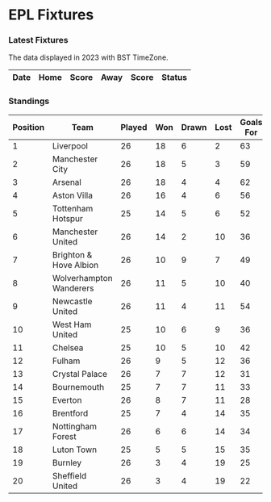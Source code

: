 # EPL Fixtures

### Latest Fixtures

The data displayed in 2023 with BST TimeZone.

<!-- START_TABLE -->
| Date | Home | Score | Away | Score | Status |
|-------------|--------|--------------|--------|--------------|--------|
<!-- END_TABLE -->

### Standings

<!-- START_STANDINGS -->
| Position | Team | Played | Won | Drawn | Lost | Goals For | Goals Against | Goal Difference | Points |
|----------|------|--------|-----|-------|------|-----------|---------------|-----------------|--------|
| 1 | Liverpool | 26 | 18 | 6 | 2 | 63 | 25 | 38 | 60 |
| 2 | Manchester City | 26 | 18 | 5 | 3 | 59 | 26 | 33 | 59 |
| 3 | Arsenal | 26 | 18 | 4 | 4 | 62 | 23 | 39 | 58 |
| 4 | Aston Villa | 26 | 16 | 4 | 6 | 56 | 35 | 21 | 52 |
| 5 | Tottenham Hotspur | 25 | 14 | 5 | 6 | 52 | 38 | 14 | 47 |
| 6 | Manchester United | 26 | 14 | 2 | 10 | 36 | 36 | 0 | 44 |
| 7 | Brighton & Hove Albion | 26 | 10 | 9 | 7 | 49 | 41 | 8 | 39 |
| 8 | Wolverhampton Wanderers | 26 | 11 | 5 | 10 | 40 | 40 | 0 | 38 |
| 9 | Newcastle United | 26 | 11 | 4 | 11 | 54 | 45 | 9 | 37 |
| 10 | West Ham United | 25 | 10 | 6 | 9 | 36 | 44 | -8 | 36 |
| 11 | Chelsea | 25 | 10 | 5 | 10 | 42 | 41 | 1 | 35 |
| 12 | Fulham | 26 | 9 | 5 | 12 | 36 | 42 | -6 | 32 |
| 13 | Crystal Palace | 26 | 7 | 7 | 12 | 31 | 44 | -13 | 28 |
| 14 | Bournemouth | 25 | 7 | 7 | 11 | 33 | 47 | -14 | 28 |
| 15 | Everton | 26 | 8 | 7 | 11 | 28 | 34 | -6 | 25 |
| 16 | Brentford | 25 | 7 | 4 | 14 | 35 | 44 | -9 | 25 |
| 17 | Nottingham Forest | 26 | 6 | 6 | 14 | 34 | 48 | -14 | 24 |
| 18 | Luton Town | 25 | 5 | 5 | 15 | 35 | 51 | -16 | 20 |
| 19 | Burnley | 26 | 3 | 4 | 19 | 25 | 58 | -33 | 13 |
| 20 | Sheffield United | 26 | 3 | 4 | 19 | 22 | 66 | -44 | 13 |
<!-- END_STANDINGS -->
